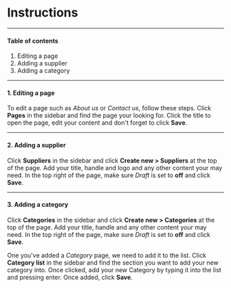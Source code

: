 # Instructions

***

#### Table of contents
1. Editing a page
2. Adding a supplier
3. Adding a category

***

#### 1. Editing a page
To edit a page such as *About us* or *Contact us*, follow these steps. Click **Pages** in the sidebar and find the page your looking for. Click the title to open the page, edit your content and don't forget to click **Save**.

***

#### 2. Adding a supplier
Click **Suppliers** in the sidebar and click **Create new > Suppliers** at the top of the page. Add your title, handle and logo and any other content your may need. In the top right of the page, make sure *Draft* is set to **off** and click **Save**.

***

#### 3. Adding a category
Click **Categories** in the sidebar and click **Create new > Categories** at the top of the page. Add your title, handle and any other content your may need. In the top right of the page, make sure *Draft* is set to **off** and click **Save**.

One you've added a *Category* page, we need to add it to the list. Click **Category list** in the sidebar and find the section you want to add your new category into. Once clicked, add your new Category by typing it into the list and pressing enter. Once added, click **Save**.